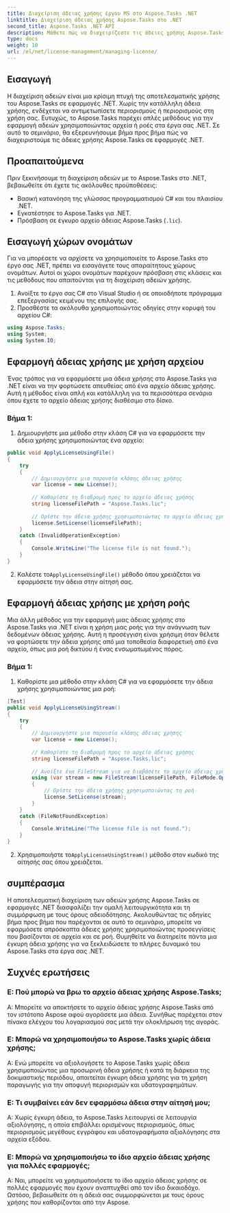 ```yaml
---
title: Διαχείριση άδειας χρήσης έργου MS στο Aspose.Tasks .NET
linktitle: Διαχείριση άδειας χρήσης Aspose.Tasks στο .NET
second_title: Aspose.Tasks .NET API
description: Μάθετε πώς να διαχειρίζεστε τις άδειες χρήσης Aspose.Tasks σε εφαρμογές .NET απρόσκοπτα χρησιμοποιώντας προσεγγίσεις που βασίζονται σε αρχεία ή σε ροή.
type: docs
weight: 10
url: /el/net/license-management/managing-license/
---
```

## Εισαγωγή
Η διαχείριση αδειών είναι μια κρίσιμη πτυχή της αποτελεσματικής χρήσης του Aspose.Tasks σε εφαρμογές .NET. Χωρίς την κατάλληλη άδεια χρήσης, ενδέχεται να αντιμετωπίσετε περιορισμούς ή περιορισμούς στη χρήση σας. Ευτυχώς, το Aspose.Tasks παρέχει απλές μεθόδους για την εφαρμογή αδειών χρησιμοποιώντας αρχεία ή ροές στα έργα σας .NET. Σε αυτό το σεμινάριο, θα εξερευνήσουμε βήμα προς βήμα πώς να διαχειριστούμε τις άδειες χρήσης Aspose.Tasks σε εφαρμογές .NET.
## Προαπαιτούμενα
Πριν ξεκινήσουμε τη διαχείριση αδειών με το Aspose.Tasks στο .NET, βεβαιωθείτε ότι έχετε τις ακόλουθες προϋποθέσεις:
- Βασική κατανόηση της γλώσσας προγραμματισμού C# και του πλαισίου .NET.
- Εγκατέστησε το Aspose.Tasks για .NET.
- Πρόσβαση σε έγκυρο αρχείο άδειας Aspose.Tasks (`.lic`).
## Εισαγωγή χώρων ονομάτων
Για να μπορέσετε να αρχίσετε να χρησιμοποιείτε το Aspose.Tasks στο έργο σας .NET, πρέπει να εισαγάγετε τους απαραίτητους χώρους ονομάτων. Αυτοί οι χώροι ονομάτων παρέχουν πρόσβαση στις κλάσεις και τις μεθόδους που απαιτούνται για τη διαχείριση αδειών χρήσης.

1. Ανοίξτε το έργο σας C# στο Visual Studio ή σε οποιοδήποτε πρόγραμμα επεξεργασίας κειμένου της επιλογής σας.
2. Προσθέστε τα ακόλουθα χρησιμοποιώντας οδηγίες στην κορυφή του αρχείου C#:
```csharp
using Aspose.Tasks;
using System;
using System.IO;

```
## Εφαρμογή άδειας χρήσης με χρήση αρχείου
Ένας τρόπος για να εφαρμόσετε μια άδεια χρήσης στο Aspose.Tasks για .NET είναι να την φορτώσετε απευθείας από ένα αρχείο άδειας χρήσης. Αυτή η μέθοδος είναι απλή και κατάλληλη για τα περισσότερα σενάρια όπου έχετε το αρχείο άδειας χρήσης διαθέσιμο στο δίσκο.
### Βήμα 1:
1. Δημιουργήστε μια μέθοδο στην κλάση C# για να εφαρμόσετε την άδεια χρήσης χρησιμοποιώντας ένα αρχείο:
```csharp
public void ApplyLicenseUsingFile()
{
    try
    {
        // Δημιουργήστε μια παρουσία κλάσης άδειας χρήσης
        var license = new License();
        
        // Καθορίστε τη διαδρομή προς το αρχείο άδειας χρήσης
        string licenseFilePath = "Aspose.Tasks.lic";
        
        // Ορίστε την άδεια χρήσης χρησιμοποιώντας το αρχείο άδειας χρήσης
        license.SetLicense(licenseFilePath);
    }
    catch (InvalidOperationException)
    {
        Console.WriteLine("The license file is not found.");
    }
}
```
2.  Καλέστε το`ApplyLicenseUsingFile()` μέθοδο όπου χρειάζεται να εφαρμόσετε την άδεια στην αίτησή σας.
## Εφαρμογή άδειας χρήσης με χρήση ροής
Μια άλλη μέθοδος για την εφαρμογή μιας άδειας χρήσης στο Aspose.Tasks για .NET είναι η χρήση μιας ροής για την ανάγνωση των δεδομένων άδειας χρήσης. Αυτή η προσέγγιση είναι χρήσιμη όταν θέλετε να φορτώσετε την άδεια χρήσης από μια τοποθεσία διαφορετική από ένα αρχείο, όπως μια ροή δικτύου ή ένας ενσωματωμένος πόρος.
### Βήμα 1:
1. Καθορίστε μια μέθοδο στην κλάση C# για να εφαρμόσετε την άδεια χρήσης χρησιμοποιώντας μια ροή:
```csharp
[Test]
public void ApplyLicenseUsingStream()
{
    try
    {
        // Δημιουργήστε μια παρουσία κλάσης άδειας χρήσης
        var license = new License();
        
        // Καθορίστε τη διαδρομή προς το αρχείο άδειας χρήσης
        string licenseFilePath = "Aspose.Tasks.lic";
        
        // Ανοίξτε ένα FileStream για να διαβάσετε το αρχείο άδειας χρήσης
        using (var stream = new FileStream(licenseFilePath, FileMode.Open))
        {
            // Ορίστε την άδεια χρήσης χρησιμοποιώντας τη ροή
            license.SetLicense(stream);
        }
    }
    catch (FileNotFoundException)
    {
        Console.WriteLine("The license file is not found.");
    }
}
```
2.  Χρησιμοποιήστε το`ApplyLicenseUsingStream()` μέθοδο στον κωδικό της αίτησής σας όπου χρειάζεται.
## συμπέρασμα
Η αποτελεσματική διαχείριση των αδειών χρήσης Aspose.Tasks σε εφαρμογές .NET διασφαλίζει την ομαλή λειτουργικότητα και τη συμμόρφωση με τους όρους αδειοδότησης. Ακολουθώντας τις οδηγίες βήμα προς βήμα που παρέχονται σε αυτό το σεμινάριο, μπορείτε να εφαρμόσετε απρόσκοπτα άδειες χρήσης χρησιμοποιώντας προσεγγίσεις που βασίζονται σε αρχεία και σε ροή. Θυμηθείτε να διατηρείτε πάντα μια έγκυρη άδεια χρήσης για να ξεκλειδώσετε το πλήρες δυναμικό του Aspose.Tasks στα έργα σας .NET.
## Συχνές ερωτήσεις
### Ε: Πού μπορώ να βρω το αρχείο άδειας χρήσης Aspose.Tasks;

Α: Μπορείτε να αποκτήσετε το αρχείο άδειας χρήσης Aspose.Tasks από τον ιστότοπο Aspose αφού αγοράσετε μια άδεια. Συνήθως παρέχεται στον πίνακα ελέγχου του λογαριασμού σας μετά την ολοκλήρωση της αγοράς.

### Ε: Μπορώ να χρησιμοποιήσω το Aspose.Tasks χωρίς άδεια χρήσης;

Α: Ενώ μπορείτε να αξιολογήσετε το Aspose.Tasks χωρίς άδεια χρησιμοποιώντας μια προσωρινή άδεια χρήσης ή κατά τη διάρκεια της δοκιμαστικής περιόδου, απαιτείται έγκυρη άδεια χρήσης για τη χρήση παραγωγής για την αποφυγή περιορισμών και υδατογραφημάτων.

### Ε: Τι συμβαίνει εάν δεν εφαρμόσω άδεια στην αίτησή μου;

Α: Χωρίς έγκυρη άδεια, το Aspose.Tasks λειτουργεί σε λειτουργία αξιολόγησης, η οποία επιβάλλει ορισμένους περιορισμούς, όπως περιορισμούς μεγέθους εγγράφου και υδατογραφήματα αξιολόγησης στα αρχεία εξόδου.

### Ε: Μπορώ να χρησιμοποιήσω το ίδιο αρχείο άδειας χρήσης για πολλές εφαρμογές;

Α: Ναι, μπορείτε να χρησιμοποιήσετε το ίδιο αρχείο άδειας χρήσης σε πολλές εφαρμογές που έχουν αναπτυχθεί από τον ίδιο δικαιοδόχο. Ωστόσο, βεβαιωθείτε ότι η άδειά σας συμμορφώνεται με τους όρους χρήσης που καθορίζονται από την Aspose.